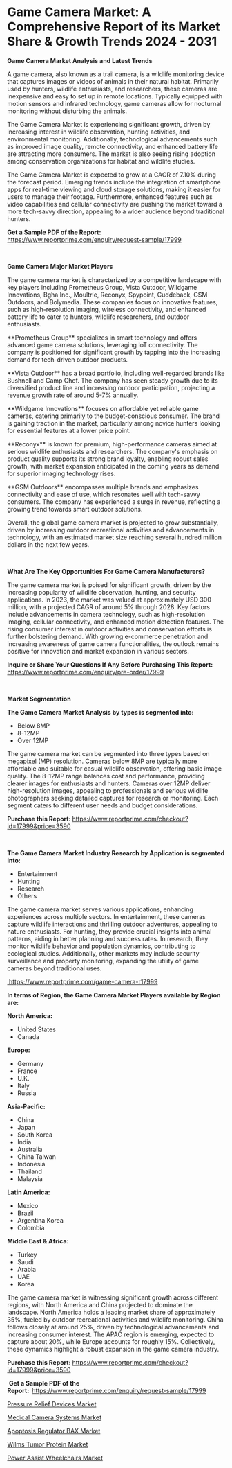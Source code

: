 <p><h1>Game Camera Market: A Comprehensive Report of its Market Share & Growth Trends 2024 - 2031</h1></p><p><strong>Game Camera Market Analysis and Latest Trends</strong></p>
<p><p>A game camera, also known as a trail camera, is a wildlife monitoring device that captures images or videos of animals in their natural habitat. Primarily used by hunters, wildlife enthusiasts, and researchers, these cameras are inexpensive and easy to set up in remote locations. Typically equipped with motion sensors and infrared technology, game cameras allow for nocturnal monitoring without disturbing the animals.</p><p>The Game Camera Market is experiencing significant growth, driven by increasing interest in wildlife observation, hunting activities, and environmental monitoring. Additionally, technological advancements such as improved image quality, remote connectivity, and enhanced battery life are attracting more consumers. The market is also seeing rising adoption among conservation organizations for habitat and wildlife studies.</p><p>The Game Camera Market is expected to grow at a CAGR of 7.10% during the forecast period. Emerging trends include the integration of smartphone apps for real-time viewing and cloud storage solutions, making it easier for users to manage their footage. Furthermore, enhanced features such as video capabilities and cellular connectivity are pushing the market toward a more tech-savvy direction, appealing to a wider audience beyond traditional hunters.</p></p>
<p><strong>Get a Sample PDF of the Report:&nbsp;</strong> <a href="https://www.reportprime.com/enquiry/request-sample/17999?utm_campaign=1159&utm_medium=2&utm_source=Github&utm_content=ia&utm_term=20112024&utm_id=game-camera">https://www.reportprime.com/enquiry/request-sample/17999</a></p>
<p>&nbsp;</p>
<p><strong>Game Camera Major Market Players</strong></p>
<p><p>The game camera market is characterized by a competitive landscape with key players including Prometheus Group, Vista Outdoor, Wildgame Innovations, Bgha Inc., Moultrie, Reconyx, Spypoint, Cuddeback, GSM Outdoors, and Bolymedia. These companies focus on innovative features, such as high-resolution imaging, wireless connectivity, and enhanced battery life to cater to hunters, wildlife researchers, and outdoor enthusiasts.</p><p>**Prometheus Group** specializes in smart technology and offers advanced game camera solutions, leveraging IoT connectivity. The company is positioned for significant growth by tapping into the increasing demand for tech-driven outdoor products.</p><p>**Vista Outdoor** has a broad portfolio, including well-regarded brands like Bushnell and Camp Chef. The company has seen steady growth due to its diversified product line and increasing outdoor participation, projecting a revenue growth rate of around 5-7% annually.</p><p>**Wildgame Innovations** focuses on affordable yet reliable game cameras, catering primarily to the budget-conscious consumer. The brand is gaining traction in the market, particularly among novice hunters looking for essential features at a lower price point.</p><p>**Reconyx** is known for premium, high-performance cameras aimed at serious wildlife enthusiasts and researchers. The company's emphasis on product quality supports its strong brand loyalty, enabling robust sales growth, with market expansion anticipated in the coming years as demand for superior imaging technology rises.</p><p>**GSM Outdoors** encompasses multiple brands and emphasizes connectivity and ease of use, which resonates well with tech-savvy consumers. The company has experienced a surge in revenue, reflecting a growing trend towards smart outdoor solutions.</p><p>Overall, the global game camera market is projected to grow substantially, driven by increasing outdoor recreational activities and advancements in technology, with an estimated market size reaching several hundred million dollars in the next few years.</p></p>
<p>&nbsp;</p>
<p><strong>What Are The Key Opportunities For Game Camera Manufacturers?</strong></p>
<p><p>The game camera market is poised for significant growth, driven by the increasing popularity of wildlife observation, hunting, and security applications. In 2023, the market was valued at approximately USD 300 million, with a projected CAGR of around 5% through 2028. Key factors include advancements in camera technology, such as high-resolution imaging, cellular connectivity, and enhanced motion detection features. The rising consumer interest in outdoor activities and conservation efforts is further bolstering demand. With growing e-commerce penetration and increasing awareness of game camera functionalities, the outlook remains positive for innovation and market expansion in various sectors.</p></p>
<p><strong>Inquire or Share Your Questions If Any Before Purchasing This Report:</strong> <a href="https://www.reportprime.com/enquiry/pre-order/17999?utm_campaign=1159&utm_medium=2&utm_source=Github&utm_content=ia&utm_term=20112024&utm_id=game-camera">https://www.reportprime.com/enquiry/pre-order/17999</a></p>
<p>&nbsp;</p>
<p><strong>Market Segmentation</strong></p>
<p><strong>The Game Camera Market Analysis by types is segmented into:</strong></p>
<p><ul><li>Below 8MP</li><li>8-12MP</li><li>Over 12MP</li></ul></p>
<p><p>The game camera market can be segmented into three types based on megapixel (MP) resolution. Cameras below 8MP are typically more affordable and suitable for casual wildlife observation, offering basic image quality. The 8-12MP range balances cost and performance, providing clearer images for enthusiasts and hunters. Cameras over 12MP deliver high-resolution images, appealing to professionals and serious wildlife photographers seeking detailed captures for research or monitoring. Each segment caters to different user needs and budget considerations.</p></p>
<p><strong>Purchase this Report:&nbsp;</strong><a href="https://www.reportprime.com/checkout?id=17999&price=3590&utm_campaign=1159&utm_medium=2&utm_source=Github&utm_content=ia&utm_term=20112024&utm_id=game-camera">https://www.reportprime.com/checkout?id=17999&price=3590</a></p>
<p>&nbsp;</p>
<p><strong>The Game Camera Market Industry Research by Application is segmented into:</strong></p>
<p><ul><li>Entertainment</li><li>Hunting</li><li>Research</li><li>Others</li></ul></p>
<p><p>The game camera market serves various applications, enhancing experiences across multiple sectors. In entertainment, these cameras capture wildlife interactions and thrilling outdoor adventures, appealing to nature enthusiasts. For hunting, they provide crucial insights into animal patterns, aiding in better planning and success rates. In research, they monitor wildlife behavior and population dynamics, contributing to ecological studies. Additionally, other markets may include security surveillance and property monitoring, expanding the utility of game cameras beyond traditional uses.</p></p>
<p><a href="https://www.reportprime.com/game-camera-r17999?utm_campaign=1159&utm_medium=2&utm_source=Github&utm_content=ia&utm_term=20112024&utm_id=game-camera">&nbsp;https://www.reportprime.com/game-camera-r17999</a></p>
<p><strong>In terms of Region, the Game Camera Market Players available by Region are:</strong></p>
<p>
    <p> <strong> North America: </strong>
        <ul>
            <li>United States</li>
            <li>Canada</li>
        </ul>
        </p> 
    <p> <strong> Europe: </strong>
        <ul>
            <li>Germany</li>
            <li>France</li>
            <li>U.K.</li>
            <li>Italy</li>
            <li>Russia</li>
        </ul>
        </p> 
    <p> <strong> Asia-Pacific: </strong>
        <ul>
            <li>China</li>
            <li>Japan</li>
            <li>South Korea</li>
            <li>India</li>
            <li>Australia</li>
            <li>China Taiwan</li>
            <li>Indonesia</li>
            <li>Thailand</li>
            <li>Malaysia</li>
        </ul>
        </p> 
    <p> <strong> Latin America: </strong>
        <ul>
            <li>Mexico</li>
            <li>Brazil</li>
            <li>Argentina Korea</li>
            <li>Colombia</li>
        </ul>
        </p> 
    <p> <strong> Middle East & Africa: </strong>
        <ul>
            <li>Turkey</li>
            <li>Saudi</li>
            <li>Arabia</li>
            <li>UAE</li>
            <li>Korea</li>
        </ul>
    </p>
    </p>
<p><p>The game camera market is witnessing significant growth across different regions, with North America and China projected to dominate the landscape. North America holds a leading market share of approximately 35%, fueled by outdoor recreational activities and wildlife monitoring. China follows closely at around 25%, driven by technological advancements and increasing consumer interest. The APAC region is emerging, expected to capture about 20%, while Europe accounts for roughly 15%. Collectively, these dynamics highlight a robust expansion in the game camera industry.</p></p>
<p><strong>Purchase this Report: </strong><a href="https://www.reportprime.com/checkout?id=17999&price=3590&utm_campaign=1159&utm_medium=2&utm_source=Github&utm_content=ia&utm_term=20112024&utm_id=game-camera">https://www.reportprime.com/checkout?id=17999&price=3590</a></p>
<p>&nbsp;<strong>Get a Sample PDF of the Report:&nbsp;&nbsp;</strong><a href="https://www.reportprime.com/enquiry/request-sample/17999?utm_campaign=1159&utm_medium=2&utm_source=Github&utm_content=ia&utm_term=20112024&utm_id=game-camera">https://www.reportprime.com/enquiry/request-sample/17999</a></p>
<p><strong></strong></p>
<p><p><a href="https://www.linkedin.com/pulse/value-segmentation-share-andanalysis-pressure-relief-devices-jdjfe?utm_campaign=1159&utm_medium=2&utm_source=Github&utm_content=ia&utm_term=20112024&utm_id=game-camera">Pressure Relief Devices Market</a></p><p><a href="https://www.linkedin.com/pulse/insight-medical-camera-systems-market-size-expected-cagr-3cgge?utm_campaign=1159&utm_medium=2&utm_source=Github&utm_content=ia&utm_term=20112024&utm_id=game-camera">Medical Camera Systems Market</a></p><p><a href="https://issuu.com/reportprime-2/docs/apoptosis-regulator-bax-market-size_03a51feabb2737?utm_campaign=1159&utm_medium=2&utm_source=Github&utm_content=ia&utm_term=20112024&utm_id=game-camera">Apoptosis Regulator BAX Market</a></p><p><a href="https://issuu.com/reportprime-2/docs/wilms-tumor-protein-market-size-203_ca26b214d05966?utm_campaign=1159&utm_medium=2&utm_source=Github&utm_content=ia&utm_term=20112024&utm_id=game-camera">Wilms Tumor Protein Market</a></p><p><a href="https://www.linkedin.com/pulse/forecast-report-power-assist-wheelchairs-industry-expected-m1ske?utm_campaign=1159&utm_medium=2&utm_source=Github&utm_content=ia&utm_term=20112024&utm_id=game-camera">Power Assist Wheelchairs Market</a></p></p>